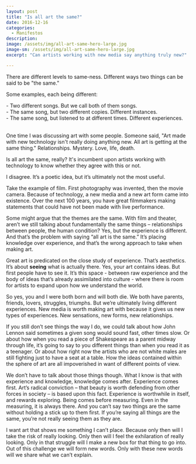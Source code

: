 ```yaml
---
layout: post
title: "Is all art the same?"
date: 2016-12-16
categories:
  - Manifestos
description: 
image: /assets/img/all-art-same-hero-large.jpg
image-sm: /assets/img/all-art-same-hero-large.jpg
excerpt: "Can artists working with new media say anything truly new?"

---
```


There are different levels to same-ness. Different ways two things can be said to be "the same."

Some examples, each being different:
<div>- Two different songs. But we call both of them songs.</div>

<div>- The same song, but two different copies. Different instances.</div>

<div>- The same song, but listened to at different times. Different experiences.</div>
<br>

One time I was discussing art with some people. Someone said, "Art made with new technology isn't really doing anything new. All art is getting at the same thing." Relationships. Mystery. Love, life, death.

Is all art the same, really? It's incumbent upon artists working with technology to know whether they agree with this or not.

I disagree. It’s a poetic idea, but it’s ultimately not the most useful.

Take the example of film. First photography was invented, then the movie camera. Because of technology, a new media and a new art form came into existence. Over the next 100 years, you have great filmmakers making statements that could have not been made with live performance.

Some might argue that the themes are the same. With film and theater, aren’t we still talking about fundamentally the same things – relationships between people, the human condition? Yes, but the experience is different. And that’s the problem with saying “all art is the same.” It’s placing knowledge over experience, and that’s the wrong approach to take when making art.

Great art is predicated on the close study of experience. That’s aesthetics. It’s about **seeing** what is actually there. Yes, your art contains ideas. But first people have to see it. It’s this space - between raw experience and the body of ideas that’s already assimilated into culture - where there is room for artists to expand upon how we understand the world.

So yes, you and I were both born and will both die. We both have parents, friends, lovers, struggles, triumphs. But we’re ultimately living different experiences. New media is worth making art with because it gives us new types of experiences. New sensations, new forms, new relationships. 

If you still don’t see things the way I do, we could talk about how John Lennon said sometimes a given song would sound fast, other times slow. Or about how when you read a piece of Shakespeare as a parent midway through life, it’s going to say to you different things than when you read it as a teenager. Or about how right now the artists who are not white males are still fighting just to have a seat at a table.  How the ideas contained within the sphere of art are all impoverished in want of different points of view.

We don’t have to talk about those things though. What I know is that with experience and knowledge, knowledge comes after. Experience comes first. Art’s radical conviction – that beauty is worth defending from other forces in society – is based upon this fact. Experience is worthwhile in itself, and rewards exploring. Being comes before measuring. Even in the measuring, it is always there. And you can’t say two things are the same without holding a stick up to them first. If you’re saying all things are the same, you’re not really seeing them as they are.

I want art that shows me something I can’t place. Because only then will I take the risk of really looking. Only then will I feel the exhilaration of really looking. Only in that struggle will I make a new box for that thing to go into. Out of this challenge we will form new words. Only with these new words will we share what we can’t explain.